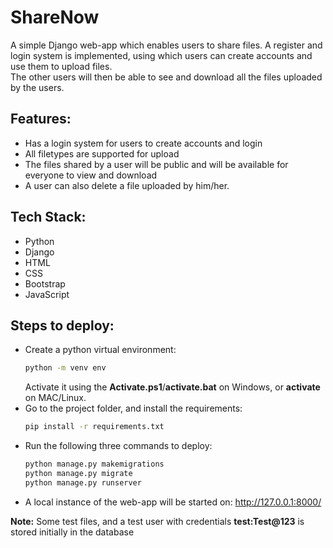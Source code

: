 # ShareNow

A simple Django web-app which enables users to share files.
A register and login system is implemented, using which users can create accounts and use them to upload files.  
The other users will then be able to see and download all the files uploaded by the users.

## Features:
- Has a login system for users to create accounts and login
- All filetypes are supported for upload
- The files shared by a user will be public and will be available for everyone to view and download
- A user can also delete a file uploaded by him/her.

## Tech Stack:
- Python
- Django
- HTML
- CSS
- Bootstrap
- JavaScript

## Steps to deploy:
- Create a python virtual environment:
    ```bash
    python -m venv env
    ```
    Activate it using the **Activate.ps1**/**activate.bat** on Windows, or **activate** on MAC/Linux.
- Go to the project folder, and install the requirements:
    ```bash
    pip install -r requirements.txt
    ```
- Run the following three commands to deploy:
    ```bash
    python manage.py makemigrations
    python manage.py migrate
    python manage.py runserver
    ```
- A local instance of the web-app will be started on: http://127.0.0.1:8000/

**Note:** Some test files, and a test user with credentials **test:Test@123** is stored initially in the database